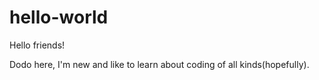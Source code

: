 # hello-world

Hello friends!

Dodo here, I'm new and like to learn about coding of all kinds(hopefully).
